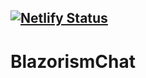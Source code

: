 [![Netlify Status](https://api.netlify.com/api/v1/badges/809efb47-57c5-4fc1-937d-aa4063209c06/deploy-status)](https://app.netlify.com/sites/loving-hoover-6e984f/deploys)
--
# BlazorismChat
